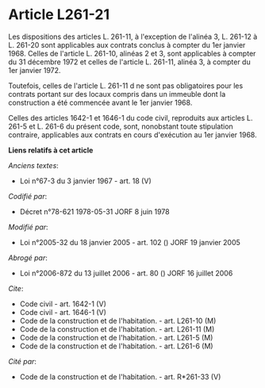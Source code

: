 # Article L261-21

Les dispositions des articles L. 261-11, à l'exception de l'alinéa 3, L. 261-12 à L. 261-20 sont applicables aux contrats
conclus à compter du 1er janvier 1968. Celles de l'article L. 261-10, alinéas 2 et 3, sont applicables à compter du 31
décembre 1972 et celles de l'article L. 261-11, alinéa 3, à compter du 1er janvier 1972.

Toutefois, celles de l'article L. 261-11 d ne sont pas obligatoires pour les contrats portant sur des locaux compris dans un
immeuble dont la construction a été commencée avant le 1er janvier 1968.

Celles des articles 1642-1 et 1646-1 du code civil, reproduits aux articles L. 261-5 et L. 261-6 du présent code, sont,
nonobstant toute stipulation contraire, applicables aux contrats en cours d'exécution au 1er janvier 1968.

**Liens relatifs à cet article**

_Anciens textes_:

  - Loi n°67-3 du 3 janvier 1967 - art. 18 (V)

_Codifié par_:

  - Décret n°78-621 1978-05-31 JORF 8 juin 1978

_Modifié par_:

  - Loi n°2005-32 du 18 janvier 2005 - art. 102 () JORF 19 janvier 2005

_Abrogé par_:

  - Loi n°2006-872 du 13 juillet 2006 - art. 80 () JORF 16 juillet 2006

_Cite_:

  - Code civil - art. 1642-1 (V)
  - Code civil - art. 1646-1 (V)
  - Code de la construction et de l'habitation. - art. L261-10 (M)
  - Code de la construction et de l'habitation. - art. L261-11 (M)
  - Code de la construction et de l'habitation. - art. L261-5 (M)
  - Code de la construction et de l'habitation. - art. L261-6 (M)

_Cité par_:

  - Code de la construction et de l'habitation. - art. R*261-33 (V)
